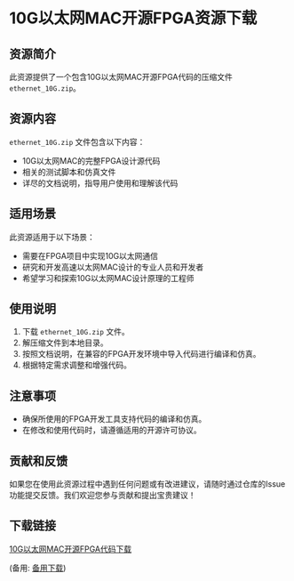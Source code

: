 # 10G以太网MAC开源FPGA资源下载

## 资源简介

此资源提供了一个包含10G以太网MAC开源FPGA代码的压缩文件 `ethernet_10G.zip`。

## 资源内容

`ethernet_10G.zip` 文件包含以下内容：

- 10G以太网MAC的完整FPGA设计源代码
- 相关的测试脚本和仿真文件
- 详尽的文档说明，指导用户使用和理解该代码

## 适用场景

此资源适用于以下场景：

- 需要在FPGA项目中实现10G以太网通信
- 研究和开发高速以太网MAC设计的专业人员和开发者
- 希望学习和探索10G以太网MAC设计原理的工程师

## 使用说明

1. 下载 `ethernet_10G.zip` 文件。
2. 解压缩文件到本地目录。
3. 按照文档说明，在兼容的FPGA开发环境中导入代码进行编译和仿真。
4. 根据特定需求调整和增强代码。

## 注意事项

- 确保所使用的FPGA开发工具支持代码的编译和仿真。
- 在修改和使用代码时，请遵循适用的开源许可协议。

## 贡献和反馈

如果您在使用此资源过程中遇到任何问题或有改进建议，请随时通过仓库的Issue功能提交反馈。我们欢迎您参与贡献和提出宝贵建议！

## 下载链接
[10G以太网MAC开源FPGA代码下载](https://pan.quark.cn/s/54b3d4c83ccf) 

(备用: [备用下载](https://pan.baidu.com/s/1OjjwKIEbPxTNvPyzfGdXDA?pwd=1234))
